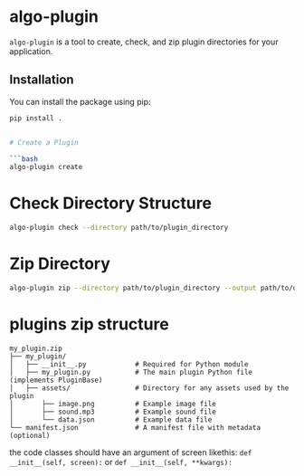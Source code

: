 # algo-plugin

`algo-plugin` is a tool to create, check, and zip plugin directories for your application.

## Installation

You can install the package using pip:

```bash
pip install .


# Create a Plugin

```bash
algo-plugin create
```

# Check Directory Structure
```bash
algo-plugin check --directory path/to/plugin_directory
```

# Zip Directory
```bash
algo-plugin zip --directory path/to/plugin_directory --output path/to/output_zip_file.zip
```


# plugins zip structure 
```
my_plugin.zip
├── my_plugin/
│   ├── __init__.py            # Required for Python module
│   ├── my_plugin.py           # The main plugin Python file (implements PluginBase)
│   ├── assets/                # Directory for any assets used by the plugin
│       ├── image.png          # Example image file
│       ├── sound.mp3          # Example sound file
│       └── data.json          # Example data file
└── manifest.json              # A manifest file with metadata (optional)
```

the code classes should have an argument of screen likethis:
`def __init__(self, screen):`
or
`def __init__(self, **kwargs):`